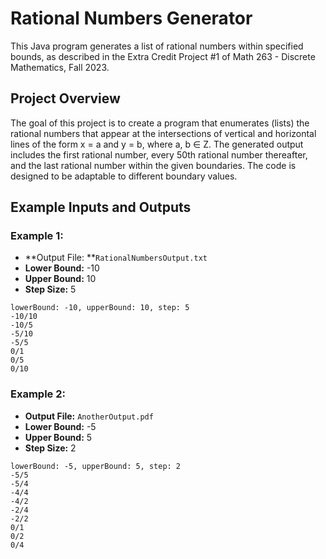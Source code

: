 # Rational Numbers Generator

This Java program generates a list of rational numbers within specified bounds, as described in the Extra Credit Project #1 of Math 263 - Discrete Mathematics, Fall 2023.

## Project Overview

The goal of this project is to create a program that enumerates (lists) the rational numbers that appear at the intersections of vertical and horizontal lines of the form x = a and y = b, where a, b ∈ Z. The generated output includes the first rational number, every 50th rational number thereafter, and the last rational number within the given boundaries. The code is designed to be adaptable to different boundary values.

## Example Inputs and Outputs

### Example 1:

- **Output File: **`RationalNumbersOutput.txt`
- **Lower Bound:** -10
- **Upper Bound:** 10
- **Step Size:** 5

```plaintext
lowerBound: -10, upperBound: 10, step: 5
-10/10
-10/5
-5/10
-5/5
0/1
0/5
0/10
```

### Example 2:

- **Output File:** `AnotherOutput.pdf`
- **Lower Bound:** -5
- **Upper Bound:** 5
- **Step Size:** 2

```plaintext
lowerBound: -5, upperBound: 5, step: 2
-5/5
-5/4
-4/4
-4/2
-2/4
-2/2
0/1
0/2
0/4
```

